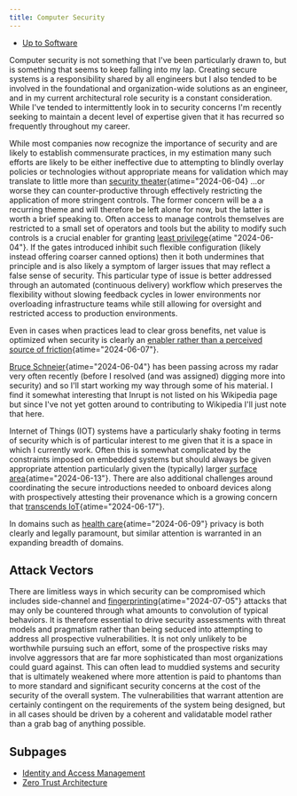 ```yaml
---
title: Computer Security
---
```


- [Up to Software](software)

Computer security is not something that I've been
particularly drawn to, but is something that seems to keep
falling into my lap. Creating secure systems is a
responsibility shared by all engineers but I also tended to be
involved in the foundational and organization-wide solutions as
an engineer, and in my current architectural role security is
a constant consideration. While I've tended to intermittently
look in to security concerns I'm recently seeking to maintain a
decent level of expertise given that it has recurred so
frequently throughout my career.

While most companies now recognize the importance of
security and are likely to establish commensurate practices, in
my estimation many such efforts are likely to be either
ineffective due to attempting to blindly overlay policies or
technologies without appropriate means for validation which may
translate to little more than
[security theater](https://en.wikipedia.org/wiki/Security_theater "Security theater - Wikipedia"){atime="2024-06-04}
...or worse they can counter-productive through
effectively restricting the application of more stringent
controls. The former concern will be a a recurring theme and
will therefore be left alone for now, but the latter is worth a
brief speaking to. Often access to manage controls themselves
are restricted to a small set of operators and tools but the
ability to modify such controls is a crucial enabler for
granting
[least privilege](https://en.wikipedia.org/wiki/Principle_of_least_privilege "Principle of least privilege - Wikipedia"){atime "2024-06-04"}.
If the gates introduced
inhibit such flexible configuration (likely instead offering
coarser canned options) then it both undermines that principle
and is also likely a symptom of larger issues that may reflect
a false sense of security. This particular type of issue is
better addressed through an automated (continuous delivery)
workflow which preserves the flexibility without slowing
feedback cycles in lower environments nor overloading
infrastructure teams while still allowing for oversight and
restricted access to production environments.

Even in cases when practices lead to clear gross benefits,
net value is optimized when security is clearly an
[enabler rather than a perceived source of friction](https://cacm.acm.org/careers/security-mismatch/ "Security Mismatch – Communications of the ACM"){atime="2024-06-07"}.

[Bruce Schneier](https://en.wikipedia.org/wiki/Bruce_Schneier "Bruce Schneier - Wikipedia"){atime="2024-06-04"}
has been passing across my
radar very often recently (before I resolved (and was assigned)
digging more into security) and so I'll start working my way
through some of his material. I find it somewhat interesting
that Inrupt is not listed on his Wikipedia page but since I've
not yet gotten around to contributing to Wikipedia I'll just
note that here.

Internet of Things (IOT) systems have a particularly shaky
footing in terms of security which is of particular interest
to me given that it is a space in which I currently work. Often
this is somewhat complicated by the constraints imposed on
embedded systems but should always be given appropriate attention
particularly given the (typically) larger
[surface area](https://cacm.acm.org/opinion/the-perils-of-leveraging-evil-digital-twins-as-security-enhancing-enablers/ "The Perils of Leveraging Evil Digital Twins as Security-Enhancing Enablers – Communications of the ACM"){atime="2024-06-13"}.
There are also additional challenges around coordinating the
secure introductions needed to onboard devices along with prospectively
attesting their provenance which is a growing concern that
[transcends IoT](https://cacm.acm.org/practice/creating-the-first-confidential-gpus/ "Creating the First Confidential GPUs – Communications of the ACM"){atime="2024-06-17"}.

In domains such as
[health care](https://cacm.acm.org/opinion/protecting-life-saving-medical-devices-from-cyberattack/ "Protecting Life-Saving Medical Devices From Cyberattack – Communications of the ACM"){atime="2024-06-09"}
privacy is both clearly and legally paramount, but similar attention is
warranted in an expanding breadth of domains.

## Attack Vectors

There are limitless ways in which security can be compromised which
includes side-channel and
[fingerprinting](https://www.independent.co.uk/tech/security-hack-device-internet-safety-b2567896.html "Security loophole lets hackers spy on people and affects every device and internet connection | The Independent"){atime="2024-07-05"}
attacks that may only be countered through what amounts to convolution of
typical behaviors. It is therefore essential to drive security assessments
with threat models and pragmatism rather than being seduced
into attempting to address all prospective vulnerabilities. It is not only
unlikely to be worthwhile pursuing such an effort, some of the prospective
risks may involve aggressors that are far more sophisticated than most
organizations could guard against. This can often lead to muddied systems
and security that is ultimately weakened where more attention is paid to
phantoms than to more standard and significant security concerns at the cost
of the security of the overall system. The
vulnerabilities that warrant attention are certainly contingent on the
requirements of the system being designed, but in all cases should be driven
by a coherent and validatable model rather than a grab bag of anything
possible.

## Subpages

- [Identity and Access Management](iam)
- [Zero Trust Architecture](zta)
